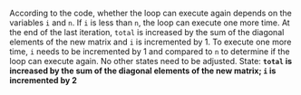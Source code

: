 According to the code, whether the loop can execute again depends on the variables `i` and `n`. If `i` is less than `n`, the loop can execute one more time. At the end of the last iteration, `total` is increased by the sum of the diagonal elements of the new matrix and `i` is incremented by 1. To execute one more time, `i` needs to be incremented by 1 and compared to `n` to determine if the loop can execute again. No other states need to be adjusted.
State: **`total` is increased by the sum of the diagonal elements of the new matrix; `i` is incremented by 2**